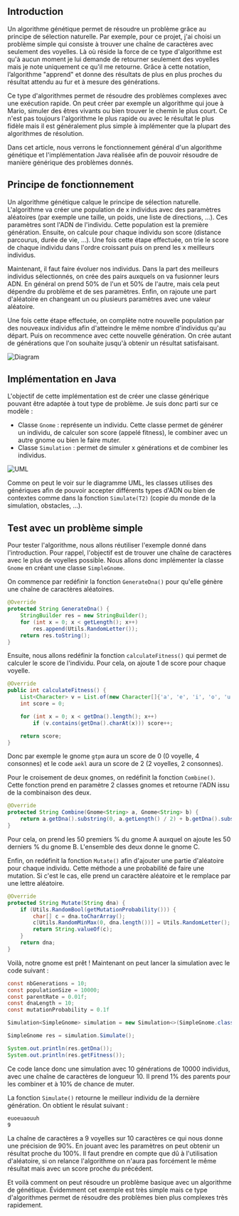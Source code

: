 ## Introduction

Un algorithme génétique permet de résoudre un problème grâce au principe de sélection naturelle. Par exemple, pour ce projet, j'ai choisi un problème simple qui consiste à trouver une chaîne de caractères avec seulement des voyelles. Là où réside la force de ce type d'algorithme est qu'à aucun moment je lui demande de retourner seulement des voyelles mais je note uniquement ce qu'il me retourne. Grâce à cette notation, l’algorithme "apprend" et donne des résultats de plus en plus proches du résultat attendu au fur et à mesure des générations.

Ce type d'algorithmes permet de résoudre des problèmes complexes avec une exécution rapide. On peut créer par exemple un algorithme qui joue à Mario, simuler des êtres vivants ou bien trouver le chemin le plus court. Ce n'est pas toujours l'algorithme le plus rapide ou avec le résultat le plus fidèle mais il est généralement plus simple à implémenter que la plupart des algorithmes de résolution.

Dans cet article, nous verrons le fonctionnement général d'un algorithme génétique et l'implémentation Java réalisée afin de pouvoir résoudre de manière générique des problèmes donnés.

## Principe de fonctionnement

Un algorithme génétique calque le principe de sélection naturelle. L'algorithme va créer une population de x individus avec des paramètres aléatoires (par exemple une taille, un poids, une liste de directions, ...). Ces paramètres sont l'ADN de l'individu. Cette population est la première génération. Ensuite, on calcule pour chaque individu son score (distance parcourus, durée de vie, ...). Une fois cette étape effectuée, on trie le score de chaque individu dans l'ordre croissant puis on prend les x meilleurs individus.

Maintenant, il faut faire évoluer nos individus. Dans la part des meilleurs individus sélectionnés, on crée des pairs auxquels on va fusionner leurs ADN. En général on prend 50% de l'un et 50% de l'autre, mais cela peut dépendre du problème et de ses paramètres. Enfin, on rajoute une part d'aléatoire en changeant un ou plusieurs paramètres avec une valeur aléatoire.

Une fois cette étape effectuée, on complète notre nouvelle population par des nouveaux individus afin d'atteindre le même nombre d'individus qu'au départ. Puis on recommence avec cette nouvelle génération. On crée autant de générations que l'on souhaite jusqu'à obtenir un résultat satisfaisant.

![Diagram](diagram2.webp)

## Implémentation en Java

L'objectif de cette implémentation est de créer une classe générique pouvant être adaptée à tout type de problème. Je suis donc parti sur ce modèle :

- Classe `Gnome` : représente un individu. Cette classe permet de générer un individu, de calculer son score (appelé fitness), le combiner avec un autre gnome ou bien le faire muter.
- Classe `Simulation` : permet de simuler x générations et de combiner les individus.

![UML](diagram.webp)

Comme on peut le voir sur le diagramme UML, les classes utilises des génériques afin de pouvoir accepter différents types d'ADN ou bien de contextes comme dans la fonction `Simulate(T2)` (copie du monde de la simulation, obstacles, ...).

## Test avec un problème simple

Pour tester l'algorithme, nous allons réutiliser l'exemple donné dans l'introduction. Pour rappel, l'objectif est de trouver une chaîne de caractères avec le plus de voyelles possible. Nous allons donc implémenter la classe `Gnome` en créant une classe `SimpleGnome`.

On commence par redéfinir la fonction `GenerateDna()` pour qu'elle génère une chaîne de caractères aléatoires.

```java
@Override
protected String GenerateDna() {
	StringBuilder res = new StringBuilder();
	for (int x = 0; x < getLength(); x++)
		res.append(Utils.RandomLetter());
	return res.toString();
}
```

Ensuite, nous allons redéfinir la fonction `calculateFitness()` qui permet de calculer le score de l'individu. Pour cela, on ajoute 1 de score pour chaque voyelle.

```java
@Override
public int calculateFitness() {
	List<Character> v = List.of(new Character[]{'a', 'e', 'i', 'o', 'u', 'y'});
	int score = 0;

	for (int x = 0; x < getDna().length(); x++)
		if (v.contains(getDna().charAt(x))) score++;

	return score;
}
```

Donc par exemple le gnome `gtpm` aura un score de 0 (0 voyelle, 4 consonnes) et le code `aekl` aura un score de 2 (2 voyelles, 2 consonnes).

Pour le croisement de deux gnomes, on redéfinit la fonction `Combine()`. Cette fonction prend en paramètre 2 classes gnomes et retourne l'ADN issu de la combinaison des deux.

```java
@Override
protected String Combine(Gnome<String> a, Gnome<String> b) {
	return a.getDna().substring(0, a.getLength() / 2) + b.getDna().substring(a.getLength() / 2);
}
```

Pour cela, on prend les 50 premiers % du gnome A auxquel on ajoute les 50 derniers % du gnome B. L'ensemble des deux donne le gnome C.

Enfin, on redéfinit la fonction `Mutate()` afin d'ajouter une partie d'aléatoire pour chaque individu. Cette méthode a une probabilité de faire une mutation. Si c'est le cas, elle prend un caractère aléatoire et le remplace par une lettre aléatoire.

```java
@Override
protected String Mutate(String dna) {
	if (Utils.RandomBool(getMutationProbability())) {
		char[] c = dna.toCharArray();
		c[Utils.RandomMinMax(0, dna.length())] = Utils.RandomLetter();
		return String.valueOf(c);
	}
	return dna;
}
```

Voilà, notre gnome est prêt ! Maintenant on peut lancer la simulation avec le code suivant :

```java
const nbGenerations = 10;
const populationSize = 10000;
const parentRate = 0.01f;
const dnaLength = 10;
const mutationProbability = 0.1f

Simulation<SimpleGnome> simulation = new Simulation<>(SimpleGnome.class, nbGenerations, populationSize, parentRate, dnaLength, mutationProbability);

SimpleGnome res = simulation.Simulate();

System.out.println(res.getDna());
System.out.println(res.getFitness());
```

Ce code lance donc une simulation avec 10 générations de 10000 individus, avec une chaîne de caractères de longueur 10. Il prend 1% des parents pour les combiner et à 10% de chance de muter.

La fonction `Simulate()` retourne le meilleur individu de la dernière génération. On obtient le résulat suivant :

```bash
euoeuaouuh
9
```

La chaîne de caractères a 9 voyelles sur 10 caractères ce qui nous donne une précision de 90%. En jouant avec les paramètres on peut obtenir un résultat proche du 100%. Il faut prendre en compte que dû à l'utilisation d'aléatoire, si on relance l'algorithme on n'aura pas forcément le même résultat mais avec un score proche du précédent.

Et voilà comment on peut résoudre un problème basique avec un algorithme de génétique. Évidemment cet exemple est très simple mais ce type d'algorithmes permet de résoudre des problèmes bien plus complexes très rapidement.
